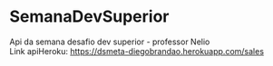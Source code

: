 # SemanaDevSuperior
Api da semana desafio dev superior - professor Nelio<br>
Link apiHeroku: https://dsmeta-diegobrandao.herokuapp.com/sales
